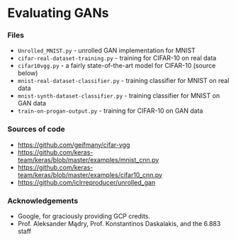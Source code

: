 # Evaluating GANs
### Files
- `Unrolled_MNIST.py` - unrolled GAN implementation for MNIST
- `cifar-real-dataset-training.py` - training for CIFAR-10 on real data
- `cifar10vgg.py` - a fairly state-of-the-art model for CIFAR-10 (source below)
- `mnist-real-dataset-classifier.py` - training classifier for MNIST on real data
- `mnist-synth-dataset-classifier.py` - training classifier for MNIST on GAN data
- `train-on-progan-output.py` - training for CIFAR-10 on GAN data
### Sources of code
- https://github.com/geifmany/cifar-vgg
- https://github.com/keras-team/keras/blob/master/examples/mnist_cnn.py
- https://github.com/keras-team/keras/blob/master/examples/cifar10_cnn.py
- https://github.com/iclrreproducer/unrolled_gan
### Acknowledgements
- Google, for graciously providing GCP credits.
- Prof. Aleksander Mądry, Prof. Konstantinos Daskalakis, and the 6.883 staff
